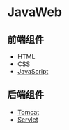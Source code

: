 [//]: # (整体是先看视频，然后写代码，最后总结的学习顺序，README更新较慢)
# JavaWeb


## 前端组件
- HTML
- CSS
- [JavaScript](./myHtml/JavaScript.md)


## 后端组件
- [Tomcat](./myWeb/Tomcat.md)
- [Servlet](./myServlet/Servlet.md)